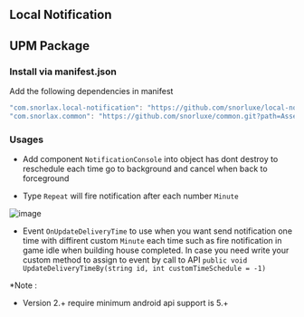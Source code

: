 ## Local Notification


UPM Package
---

### Install via manifest.json

Add the following dependencies in manifest

```cs
"com.snorlax.local-notification": "https://github.com/snorluxe/local-notification.git?path=Assets/_Root#2022.2.17",
"com.snorlax.common": "https://github.com/snorluxe/common.git?path=Assets/_Root#1.0.11",

```


### Usages

- Add component `NotificationConsole` into object has dont destroy to reschedule each time go to background and cancel when back to forceground

- Type `Repeat` will fire notification after each number `Minute`

![image](https://user-images.githubusercontent.com/44673303/141402003-88e7e3f7-bde2-4513-a7bf-d4fc4539ca02.png)


- Event `OnUpdateDeliveryTime` to use when you want send notification one time with diffirent custom `Minute` each time such as fire notification in game idle when building house completed. In case you need write your custom method
to assign to event by call to API `public void UpdateDeliveryTimeBy(string id, int customTimeSchedule = -1)`

*Note :
- Version 2.+ require minimum android api support is 5.+ 